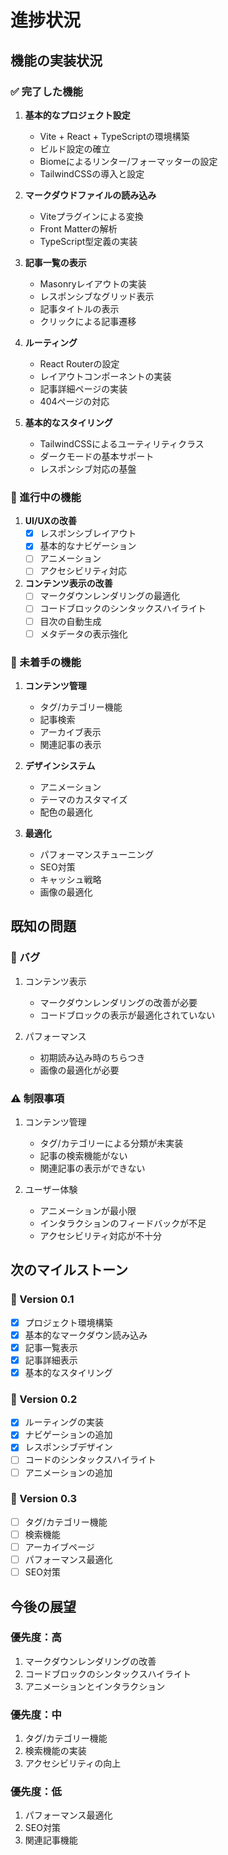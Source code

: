 # 進捗状況

## 機能の実装状況

### ✅ 完了した機能

1. **基本的なプロジェクト設定**
   - Vite + React + TypeScriptの環境構築
   - ビルド設定の確立
   - Biomeによるリンター/フォーマッターの設定
   - TailwindCSSの導入と設定

2. **マークダウドファイルの読み込み**
   - Viteプラグインによる変換
   - Front Matterの解析
   - TypeScript型定義の実装

3. **記事一覧の表示**
   - Masonryレイアウトの実装
   - レスポンシブなグリッド表示
   - 記事タイトルの表示
   - クリックによる記事遷移

4. **ルーティング**
   - React Routerの設定
   - レイアウトコンポーネントの実装
   - 記事詳細ページの実装
   - 404ページの対応

5. **基本的なスタイリング**
   - TailwindCSSによるユーティリティクラス
   - ダークモードの基本サポート
   - レスポンシブ対応の基盤

### 🚧 進行中の機能

1. **UI/UXの改善**
   - [x] レスポンシブレイアウト
   - [x] 基本的なナビゲーション
   - [ ] アニメーション
   - [ ] アクセシビリティ対応

2. **コンテンツ表示の改善**
   - [ ] マークダウンレンダリングの最適化
   - [ ] コードブロックのシンタックスハイライト
   - [ ] 目次の自動生成
   - [ ] メタデータの表示強化

### 📝 未着手の機能

1. **コンテンツ管理**
   - タグ/カテゴリー機能
   - 記事検索
   - アーカイブ表示
   - 関連記事の表示

2. **デザインシステム**
   - アニメーション
   - テーマのカスタマイズ
   - 配色の最適化

3. **最適化**
   - パフォーマンスチューニング
   - SEO対策
   - キャッシュ戦略
   - 画像の最適化

## 既知の問題

### 🐛 バグ
1. コンテンツ表示
   - マークダウンレンダリングの改善が必要
   - コードブロックの表示が最適化されていない

2. パフォーマンス
   - 初期読み込み時のちらつき
   - 画像の最適化が必要

### ⚠️ 制限事項
1. コンテンツ管理
   - タグ/カテゴリーによる分類が未実装
   - 記事の検索機能がない
   - 関連記事の表示ができない

2. ユーザー体験
   - アニメーションが最小限
   - インタラクションのフィードバックが不足
   - アクセシビリティ対応が不十分

## 次のマイルストーン

### 🎯 Version 0.1
- [x] プロジェクト環境構築
- [x] 基本的なマークダウン読み込み
- [x] 記事一覧表示
- [x] 記事詳細表示
- [x] 基本的なスタイリング

### 🎯 Version 0.2
- [x] ルーティングの実装
- [x] ナビゲーションの追加
- [x] レスポンシブデザイン
- [ ] コードのシンタックスハイライト
- [ ] アニメーションの追加

### 🎯 Version 0.3
- [ ] タグ/カテゴリー機能
- [ ] 検索機能
- [ ] アーカイブページ
- [ ] パフォーマンス最適化
- [ ] SEO対策

## 今後の展望

### 優先度：高
1. マークダウンレンダリングの改善
2. コードブロックのシンタックスハイライト
3. アニメーションとインタラクション

### 優先度：中
1. タグ/カテゴリー機能
2. 検索機能の実装
3. アクセシビリティの向上

### 優先度：低
1. パフォーマンス最適化
2. SEO対策
3. 関連記事機能
